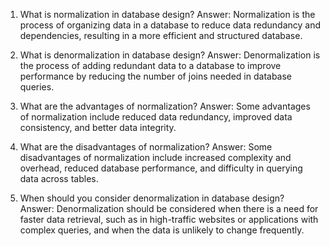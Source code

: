 1. What is normalization in database design?
Answer: Normalization is the process of organizing data in a database to reduce data redundancy and dependencies, resulting in a more efficient and structured database.

2. What is denormalization in database design?
Answer: Denormalization is the process of adding redundant data to a database to improve performance by reducing the number of joins needed in database queries.

3. What are the advantages of normalization?
Answer: Some advantages of normalization include reduced data redundancy, improved data consistency, and better data integrity.

4. What are the disadvantages of normalization?
Answer: Some disadvantages of normalization include increased complexity and overhead, reduced database performance, and difficulty in querying data across tables.

5. When should you consider denormalization in database design?
Answer: Denormalization should be considered when there is a need for faster data retrieval, such as in high-traffic websites or applications with complex queries, and when the data is unlikely to change frequently.